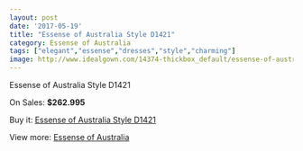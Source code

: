 ```yaml
---
layout: post
date: '2017-05-19'
title: "Essense of Australia Style D1421"
category: Essense of Australia
tags: ["elegant","essense","dresses","style","charming"]
image: http://www.idealgown.com/14374-thickbox_default/essense-of-australia-style-d1421.jpg
---
```

Essense of Australia Style D1421

On Sales: **$262.995**
<a href="https://www.idealgown.com/en/essense-of-australia/5772-essense-of-australia-style-d1421.html"><amp-img layout="responsive" width="600" height="600" src="//www.idealgown.com/14374-thickbox_default/essense-of-australia-style-d1421.jpg" alt="Essense of Australia Style D1421 0" /></a>
<a href="https://www.idealgown.com/en/essense-of-australia/5772-essense-of-australia-style-d1421.html"><amp-img layout="responsive" width="600" height="600" src="//www.idealgown.com/14376-thickbox_default/essense-of-australia-style-d1421.jpg" alt="Essense of Australia Style D1421 1" /></a>
<a href="https://www.idealgown.com/en/essense-of-australia/5772-essense-of-australia-style-d1421.html"><amp-img layout="responsive" width="600" height="600" src="//www.idealgown.com/14375-thickbox_default/essense-of-australia-style-d1421.jpg" alt="Essense of Australia Style D1421 2" /></a>

Buy it: [Essense of Australia Style D1421](https://www.idealgown.com/en/essense-of-australia/5772-essense-of-australia-style-d1421.html "Essense of Australia Style D1421")

View more: [Essense of Australia](https://www.idealgown.com/en/86-essense-of-australia "Essense of Australia")